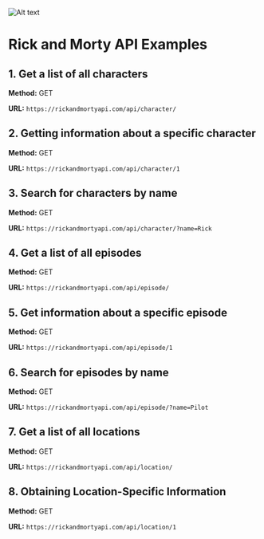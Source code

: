 ![Alt text](images/.jpg)





# Rick and Morty API Examples

## 1. Get a list of all characters

**Method:** GET

**URL:** `https://rickandmortyapi.com/api/character/`

## 2. Getting information about a specific character

**Method:** GET

**URL:** `https://rickandmortyapi.com/api/character/1`

## 3. Search for characters by name

**Method:** GET

**URL:** `https://rickandmortyapi.com/api/character/?name=Rick`

## 4. Get a list of all episodes

**Method:** GET

**URL:** `https://rickandmortyapi.com/api/episode/`

## 5. Get information about a specific episode

**Method:** GET

**URL:** `https://rickandmortyapi.com/api/episode/1`

## 6. Search for episodes by name

**Method:** GET

**URL:** `https://rickandmortyapi.com/api/episode/?name=Pilot`

## 7. Get a list of all locations

**Method:** GET

**URL:** `https://rickandmortyapi.com/api/location/`

## 8. Obtaining Location-Specific Information

**Method:** GET

**URL:** `https://rickandmortyapi.com/api/location/1`
